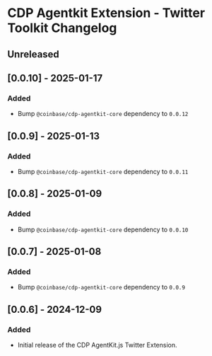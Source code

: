 # CDP Agentkit Extension - Twitter Toolkit Changelog

## Unreleased

## [0.0.10] - 2025-01-17

### Added
- Bump `@coinbase/cdp-agentkit-core` dependency to `0.0.12`

## [0.0.9] - 2025-01-13

### Added
- Bump `@coinbase/cdp-agentkit-core` dependency to `0.0.11`

## [0.0.8] - 2025-01-09

### Added
- Bump `@coinbase/cdp-agentkit-core` dependency to `0.0.10`

## [0.0.7] - 2025-01-08

### Added
- Bump `@coinbase/cdp-agentkit-core` dependency to `0.0.9`

## [0.0.6] - 2024-12-09

### Added

- Initial release of the CDP AgentKit.js Twitter Extension.
